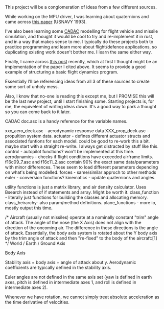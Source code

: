 This project will be a conglomeration of ideas from a few different sources. 

While working on the MPU driver, I was learning about quaternions and came across [this paper](https://apps.dtic.mil/sti/pdfs/ADA247484.pdf) (USNAVY 1993).

I've also been learning  some [CADAC](https://arc.aiaa.org/doi/suppl/10.2514/4.102509) modelling for flight vehicle  and missile simulation, and thought it would be cool to try and re-implement it in rust, and in a way that makes sense to me. I typically do these projects both to practice programming and learn more about flight/defence applications, so duplicating existing work doesn't bother me. I learn the same either way. 

Finally, I came across [this post](https://www.jakobmaier.at/posts/flight-simulation/) recently, which at first I thought might be an implementation of the paper I cited above. It seems to provide a good example of structuring a basic flight dynamics program.

Essentially I'll be referencing ideas from all 3 of these sources to create some sort of unholy mess. 


Also, I know that no-one is reading this except me, but I PROMISE this will be the last new project, until I start finishing some. Starting projects is, for me, the equivelent of writing ideas down. It's a good way to park a thought so you can come back to it later. 


CADAC
doc.asc is a handy reference for the variable names.

xxx_aero_deck.asc   -   aerodynamic response data
XXX_prop_deck.asc   -   propultion system data.
actuator            -   defines different actuator structs and  associated funtions for each model. could be good to re-work this a bit. 
                        maybe start with a straight re-write. I always get distracted by stuff like this.
control             -   autopilot functions? won't be implemented at this time.
aerodynamics        -   checks if flight conditions have exceeded airframe limits.
f16c09_7.asc and f16c11_2.asc contain 90% the exact same data/parameters with minor differences. These seem to load different parameters depending on what's being modelled.
forces              - same/similar approch to other methods
euler               - conversion functions?
kinematics          - update quaternions and angles.



utility functions is just a matrix library, and air density calculator. Uses Bsearch instead of if statements and array. Might be worth it.
class_function - literally just functions for building the classes and allocating memory.
class_heirarchy- also param/method definitions.
plane_functions - more io, mostly output this time.





/* Aircraft (usually not missiles) operate at a nominally constant "trim" angle of attack. 
The angle of the nose (the X Axis) does not align with the direction of the oncoming air. 
The difference in these directions is the angle of attack. 
Essentially, the body axis system is rotated about the Y body axis by the trim angle of attack and then "re-fixed" to the body of the aircraft:[1]
 */
 World / Earth / Ground Axis 
 
 Body Axis
 
 Stability axis = body axis + angle of attack about y. Aerodynamic coefficients are typically defined in the stability axis. 
 
 Euler angles are not defined in the same axis set 
 (yaw is defined in earth axes, pitch is defined in intermediate axes 1, and roll is defined in intermediate axes 2).
 
 Whenever we have rotation, we cannot simply treat absolute acceleration as the time derivative of velocities. 